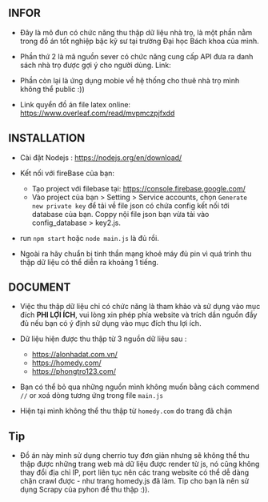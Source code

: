 INFOR
------------
 * Đây là mô đun có chức năng thu thập dữ liệu nhà trọ, là một phần nằm trong đồ án tốt nghiệp bậc kỹ sư tại trường Đại học Bách khoa của mình.
 * Phần thứ 2 là mã nguồn sever có chức năng cung cấp API đưa ra danh sách nhà trọ được gợi ý cho người dùng. Link:  
 * Phần còn lại là ứng dụng mobie về hệ thống cho thuê nhà trọ mình không thể public :))
  
 * Link quyển đồ án file latex online: https://www.overleaf.com/read/mvpmczpjfxdd


INSTALLATION
------------
 
 * Cài đặt Nodejs : https://nodejs.org/en/download/

 * Kết nối với fireBase của bạn: 
    - Tạo project với filebase tại: https://console.firebase.google.com/
    - Vào project của bạn > Setting  > Service accounts, chọn `Generate new private key`  để tải về file json có chứa config kết nối tới database của bạn.  Coppy nội file json bạn vừa tải vào config_database > key2.js. 

 * run `npm start` hoặc `node main.js` là đủ rồi. 
  
 * Ngoài ra hãy chuẩn bị tinh thần mạng khoẻ máy đủ pin vì quá trình thu thập dữ liệu có thể diễn ra khoảng 1 tiếng. 



DOCUMENT
------------
 
 * Việc thu thập dữ liệu chỉ có chức năng là tham khảo và sử dụng vào mục đích **PHI LỢI ÍCH**, vui lòng xin phép phía website và trích dần nguồn đầy đủ nếu bạn có ý định sử dụng vào mục đích thu lợi ích.

 * Dữ liệu hiện được thu thập từ 3 nguồn dữ liệu sau : 
    - https://alonhadat.com.vn/
    - https://homedy.com/
    - https://phongtro123.com/
 
 * Bạn có thể bỏ qua những nguồn mình không muốn bằng cách commend `//` or xoá dòng tương ứng trong file `main.js` 
 * Hiện tại mình không thể thu thập từ `homedy.com` do trang đã chặn
  

Tip
------------
 * Đồ án này mình sử dụng cherrio tuy đơn giản nhưng sẽ không thể thu thập được những trang web mà dữ liệu được render từ js, nó cũng không thay đổi địa chỉ IP, port liên tục nên các trang website có thể dễ dàng chặn crawl được - như trang homedy.js đã làm. Tip cho bạn là nên sử dụng Scrapy của pyhon để thu thập :)). 



